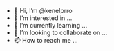 - 👋 Hi, I’m @kenelprro
- 👀 I’m interested in ...
- 🌱 I’m currently learning ...
- 💞️ I’m looking to collaborate on ...
- 📫 How to reach me ...

<!---
kenelprro/kenelprro is a ✨ special ✨ repository because its `README.md` (this file) appears on your GitHub profile.
You can click the Preview link to take a look at your changes.
--->
